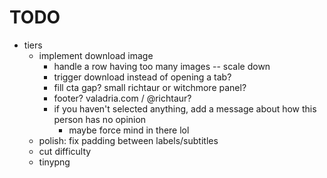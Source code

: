 # TODO

+ tiers
	+ implement download image
		- handle a row having too many images -- scale down
		- trigger download instead of opening a tab?
		- fill cta gap? small richtaur or witchmore panel?
		- footer? valadria.com / @richtaur?
		- if you haven't selected anything, add a message about how this person has no opinion
			- maybe force mind in there lol
	- polish: fix padding between labels/subtitles
	- cut difficulty
	- tinypng